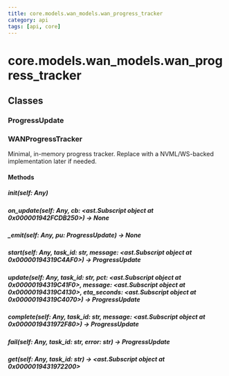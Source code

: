 ```yaml
---
title: core.models.wan_models.wan_progress_tracker
category: api
tags: [api, core]
---
```


# core.models.wan_models.wan_progress_tracker



## Classes

### ProgressUpdate



### WANProgressTracker

Minimal, in-memory progress tracker.
Replace with a NVML/WS-backed implementation later if needed.

#### Methods

##### __init__(self: Any)



##### on_update(self: Any, cb: <ast.Subscript object at 0x000001942FCDB250>) -> None



##### _emit(self: Any, pu: ProgressUpdate) -> None



##### start(self: Any, task_id: str, message: <ast.Subscript object at 0x00000194319C4AF0>) -> ProgressUpdate



##### update(self: Any, task_id: str, pct: <ast.Subscript object at 0x00000194319C41F0>, message: <ast.Subscript object at 0x00000194319C4130>, eta_seconds: <ast.Subscript object at 0x00000194319C4070>) -> ProgressUpdate



##### complete(self: Any, task_id: str, message: <ast.Subscript object at 0x0000019431972F80>) -> ProgressUpdate



##### fail(self: Any, task_id: str, error: str) -> ProgressUpdate



##### get(self: Any, task_id: str) -> <ast.Subscript object at 0x0000019431972200>



